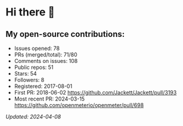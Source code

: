 # Hi there 👋  

## My open-source contributions:

- Issues opened: 78
- PRs (merged/total): 71/80
- Comments on issues: 108
- Public repos: 51
- Stars: 54
- Followers: 8
- Registered: 2017-08-01
- First PR: 2018-06-02 https://github.com/Jackett/Jackett/pull/3193
- Most recent PR: 2024-03-15 https://github.com/openmeterio/openmeter/pull/698

_Updated: 2024-04-08_